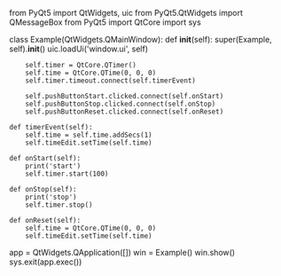 from PyQt5 import QtWidgets, uic
from PyQt5.QtWidgets import QMessageBox
from PyQt5 import QtCore
import sys
 
class Example(QtWidgets.QMainWindow):
    def __init__(self):
        super(Example, self).__init__()
        uic.loadUi('window.ui', self)

        self.timer = QtCore.QTimer()
        self.time = QtCore.QTime(0, 0, 0)
        self.timer.timeout.connect(self.timerEvent)

        self.pushButtonStart.clicked.connect(self.onStart)
        self.pushButtonStop.clicked.connect(self.onStop)
        self.pushButtonReset.clicked.connect(self.onReset)

    def timerEvent(self):
        self.time = self.time.addSecs(1)
        self.timeEdit.setTime(self.time)

    def onStart(self):
        print('start')
        self.timer.start(100)

    def onStop(self):
        print('stop')
        self.timer.stop()

    def onReset(self):
        self.time = QtCore.QTime(0, 0, 0)
        self.timeEdit.setTime(self.time)

app = QtWidgets.QApplication([])
win = Example()
win.show()
sys.exit(app.exec())
